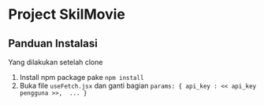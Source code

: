 # Project SkilMovie

## Panduan Instalasi

Yang dilakukan setelah clone

1. Install npm package pake `npm install`
2. Buka file `useFetch.jsx` dan ganti bagian `params: { api_key : << api_key pengguna >>,  ... }`
